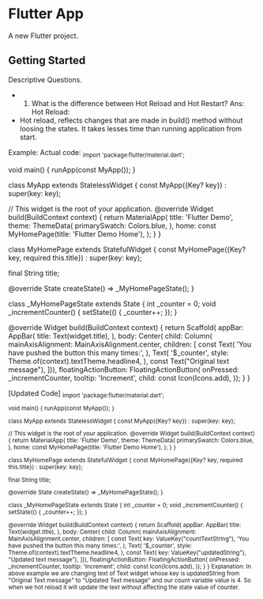 # Flutter App

A new Flutter project.

## Getting Started

Descriptive Questions.


- 1. What is the difference between Hot Reload and Hot Restart?
Ans: Hot Reload:
- Hot reload, reflects changes that are made in build() method without loosing the states. It takes lesses time than running application from start.

Example:
Actual code:
<sub>
import 'package:flutter/material.dart';

void main() {
  runApp(const MyApp());
}

class MyApp extends StatelessWidget {
  const MyApp({Key? key}) : super(key: key);

  // This widget is the root of your application.
  @override
  Widget build(BuildContext context) {
    return MaterialApp(
      title: 'Flutter Demo',
      theme: ThemeData(
        primarySwatch: Colors.blue,
      ),
      home: const MyHomePage(title: 'Flutter Demo Home'),
    );
  }
}

class MyHomePage extends StatefulWidget {
  const MyHomePage({Key? key, required this.title}) : super(key: key);

  final String title;

  @override
  State<MyHomePage> createState() => _MyHomePageState();
}

class _MyHomePageState extends State<MyHomePage> {
  int _counter = 0;
  void _incrementCounter() {
    setState(() {
      _counter++;
    });
  }

  @override
  Widget build(BuildContext context) {
    return Scaffold(
        appBar: AppBar(
          title: Text(widget.title),
        ),
        body: Center(
            child: Column(
                mainAxisAlignment: MainAxisAlignment.center,
                children: <Widget>[
              const Text(
                'You have pushed the button this many times:',
              ),
              Text(
                '$_counter',
                style: Theme.of(context).textTheme.headline4,
              ),
              const Text("Original text message"),
            ])),
        floatingActionButton: FloatingActionButton(
          onPressed: _incrementCounter,
          tooltip: 'Increment',
          child: const Icon(Icons.add),
        ));
  }
}

</sub>
[Updated Code]
<sub>
import 'package:flutter/material.dart';

void main() {
  runApp(const MyApp());
}

class MyApp extends StatelessWidget {
  const MyApp({Key? key}) : super(key: key);

  // This widget is the root of your application.
  @override
  Widget build(BuildContext context) {
    return MaterialApp(
      title: 'Flutter Demo',
      theme: ThemeData(
        primarySwatch: Colors.blue,
      ),
      home: const MyHomePage(title: 'Flutter Demo Home'),
    );
  }
}

class MyHomePage extends StatefulWidget {
  const MyHomePage({Key? key, required this.title}) : super(key: key);

  final String title;

  @override
  State<MyHomePage> createState() => _MyHomePageState();
}

class _MyHomePageState extends State<MyHomePage> {
  int _counter = 0;
  void _incrementCounter() {
    setState(() {
      _counter++;
    });
  }

  @override
  Widget build(BuildContext context) {
    return Scaffold(
        appBar: AppBar(
          title: Text(widget.title),
        ),
        body: Center(
            child: Column(
                mainAxisAlignment: MainAxisAlignment.center,
                children: <Widget>[
              const Text(
                 key: ValueKey("countTextString"),
                'You have pushed the button this many times:',
              ),
              Text(
                '$_counter',
                style: Theme.of(context).textTheme.headline4,
              ),
              const Text(
                key: ValueKey("updatedString"),
                "Updated text message"),
            ])),
        floatingActionButton: FloatingActionButton(
          onPressed: _incrementCounter,
          tooltip: 'Increment',
          child: const Icon(Icons.add),
        ));
  }
}
</sub>
Explanation:
In above example we are changing text of Text widget whose key is updatedString from "Original Text message" to "Updated Text message" and our count variable value is 4. So when we hot reload it will update the text without affecting the state value of counter. 
